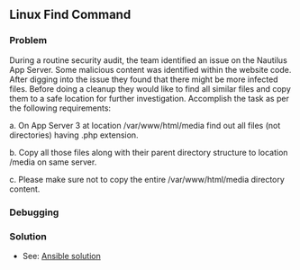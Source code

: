 ## Linux Find Command

### Problem

During a routine security audit, the team identified an issue on the Nautilus App Server. Some malicious content was identified within the website code. After digging into the issue they found that there might be more infected files. Before doing a cleanup they would like to find all similar files and copy them to a safe location for further investigation. Accomplish the task as per the following requirements:

a. On App Server 3 at location /var/www/html/media find out all files (not directories) having .php extension.

b. Copy all those files along with their parent directory structure to location /media on same server.

c. Please make sure not to copy the entire /var/www/html/media directory content.

### Debugging

### Solution

- See: [Ansible solution](./solution.yaml)
